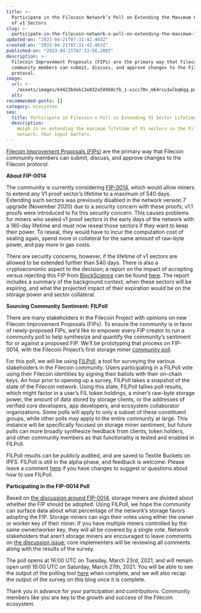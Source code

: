 ```yaml
---
title: >-
  Participate in the Filecoin Network’s Poll on Extending the Maximum Lifetime
  of v1 Sectors
slug: >-
  participate-in-the-filecoin-network-s-poll-on-extending-the-maximum-lifetime-of-v1-sectors
updated-on: "2023-04-21T07:31:42.463Z"
created-on: "2023-04-21T07:31:42.463Z"
published-on: "2023-04-21T07:33:56.200Z"
description: >-
  Filecoin Improvement Proposals (FIPs) are the primary way that Filecoin
  community members can submit, discuss, and approve changes to the Filecoin
  protocol.
image:
  url: >-
    /assets/images/64423bdeb13e032a58960cfb_1-xicc70v_m64rcu1wlbq6qq.png
  alt:
recommended-posts: []
category: ecosystem
seo:
  title: Participate in Filecoin's Poll on Extending V1 Sector Lifetime
  description:
    Weigh in on extending the maximum lifetime of V1 sectors in the Filecoin
    network. Your input matters.
---
```


[Filecoin Improvement Proposals (FIPs)](https://github.com/filecoin-project/FIPs/blob/master/FIPS/fip-0001.md) are the primary way that Filecoin community members can submit, discuss, and approve changes to the Filecoin protocol.

**About FIP-0014**

The community is currently considering [FIP-0014](https://github.com/filecoin-project/FIPs/blob/master/FIPS/fip-0014.md), which would allow miners to extend any V1 proof sector’s lifetime to a maximum of 540 days. Extending such sectors was previously disabled in the network version 7 upgrade (November 2020) due to a security concern with these proofs; v1.1 proofs were introduced to fix this security concern. This causes problems for miners who sealed v1 proof sectors in the early days of the network with a 180-day lifetime and must now reseal those sectors if they want to keep their power. To reseal, they would have to incur the computation cost of sealing again, spend more in collateral for the same amount of raw-byte power, and pay more in gas costs.

There are security concerns, however, if the lifetime of v1 sectors are allowed to be extended further than 540 days. There is also a cryptoeconomic aspect to the decision; a report on the impact of accepting versus rejecting this FIP from [BlockScience](https://github.com/BlockScience) can be found [here](https://github.com/filecoin-project/FIPs/issues/56#issuecomment-804841505). The report includes a summary of the background context, when these sectors will be expiring, and what the projected impact of their expiration would be on the storage power and sector collateral.

**Sourcing Community Sentiment: FILPoll**

There are many stakeholders in the Filecoin Project with opinions on new Filecoin Improvement Proposals (FIPs). To ensure the community is in favor of newly-proposed FIPs, we’d like to empower every FIP creator to run a community poll to help synthesize and quantify the community’s sentiment for or against a proposed FIP. We’ll be prototyping that process on FIP-0014, with the Filecoin Project’s first storage miner [community poll](https://filpoll.io/poll/7).

For this poll, we will be using [FILPoll](https://filpoll.io/), a tool for surveying the various stakeholders in the Filecoin community. Users participating in a FILPoll vote using their Filecoin identities by signing their ballots with their on-chain keys. An hour prior to opening up a survey, FILPoll takes a snapshot of the state of the Filecoin network. Using this state, FILPoll tallies poll results, which might factor in a user’s FIL token holdings, a miner’s raw-byte storage power, the amount of data stored by storage clients, or the addresses of verified core developers, app developers, and ecosystem collaborator organizations. Some polls will apply to only a subset of these constituent groups, while other polls may apply to the entire community at large. This instance will be specifically focused on storage miner sentiment, but future polls can more broadly synthesize feedback from clients, token holders, and other community members as that functionality is tested and enabled in FILPoll.

FILPoll results can be publicly audited, and are saved to Textile Buckets on IPFS. FILPoll is still in the alpha phase, and feedback is welcome. Please leave a comment [here](https://github.com/filecoin-project/community/discussions/113) if you have changes to suggest or questions about how to use FILPoll.

**Participating in the FIP-0014 Poll**

Based on [the discussion around FIP-0014](https://github.com/filecoin-project/FIPs/issues/56), storage miners are divided about whether the FIP should be adopted. Using FILPoll, we hope the community can surface data about what percentage of the network’s storage favors adopting the FIP. Storage miners can sign their votes using either the owner or worker key of their miner. If you have multiple miners controlled by the same owner/worker key, they will all be covered by a single vote. Network stakeholders that aren’t storage miners are encouraged to leave comments on [the discussion issue](https://github.com/filecoin-project/FIPs/issues/56); core implementers will be reviewing all comments along with the results of the survey.

The poll opens at 16:00 UTC on Tuesday, March 23rd, 2021, and will remain open until 16:00 UTC on Saturday, March 27th, 2021. You will be able to see the output of the polling tool [here](https://filpoll.io/poll/7) when complete, and we will also recap the output of the survey on this blog once it is complete.

Thank you in advance for your participation and contributions. Community members like you are key to the growth and success of the Filecoin ecosystem.

